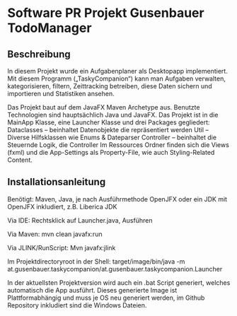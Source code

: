# Software PR Projekt Gusenbauer TodoManager


## Beschreibung

In diesem Projekt wurde ein Aufgabenplaner als Desktopapp implementiert. 
Mit diesem Programm („TaskyCompanion“) kann man Aufgaben verwalten, kategorisieren, filtern, Zeittracking betreiben, diese Daten sichern und importieren und Statistiken ansehen.

Das Projekt baut auf dem JavaFX Maven Archetype aus. Benutzte Technologien sind hauptsächlich Java und JavaFX. Das Projekt ist in die MainApp Klasse, eine Launcher Klasse und drei Packages gegliedert: 
Dataclasses – beinhaltet Datenobjekte die repräsentiert werden
Util – Diverse Hilfsklassen wie Enums & Dateparser
Controller – beinhaltet die Steuernde Logik, die Controller
Im Ressources Ordner finden sich die Views (fxml) und die App-Settings als Property-File, wie auch Styling-Related Content.


## Installationsanleitung

Benötigt: Maven, Java, je nach Ausführmethode OpenJFX oder ein JDK mit OpenJFX inkludiert, z.B. Liberica JDK


Via IDE: Rechtsklick auf Launcher.java, Ausführen


Via Maven:
mvn clean javafx:run


Via JLINK/RunScript:
Mvn javafx:jlink


Im Projektdirectoryroot in der Shell:
target/image/bin/java -m at.gusenbauer.taskycompanion/at.gusenbauer.taskycompanion.Launcher

In der aktuellsten Projektversion wird auch ein .bat Script generiert, welches automatisch die App ausführt. 
Dieses generierte Image ist Plattformabhängig und muss je OS neu generiert werden, im Github Repository inkludiert sind die Windows Dateien.

